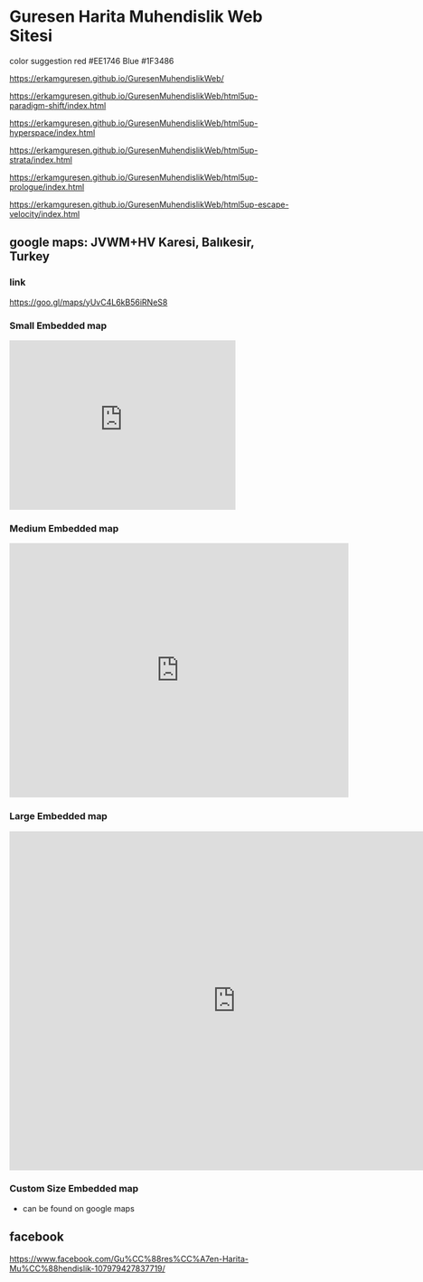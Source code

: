 # Guresen Harita Muhendislik Web Sitesi

color suggestion
red #EE1746
Blue #1F3486

https://erkamguresen.github.io/GuresenMuhendislikWeb/

https://erkamguresen.github.io/GuresenMuhendislikWeb/html5up-paradigm-shift/index.html

https://erkamguresen.github.io/GuresenMuhendislikWeb/html5up-hyperspace/index.html

https://erkamguresen.github.io/GuresenMuhendislikWeb/html5up-strata/index.html

https://erkamguresen.github.io/GuresenMuhendislikWeb/html5up-prologue/index.html

https://erkamguresen.github.io/GuresenMuhendislikWeb/html5up-escape-velocity/index.html

## google maps: JVWM+HV Karesi, Balıkesir, Turkey

### link

https://goo.gl/maps/yUvC4L6kB56iRNeS8

### Small Embedded map

<iframe src="https://www.google.com/maps/embed?pb=!1m18!1m12!1m3!1d3072.145940735061!2d27.882551115627273!3d39.646429979462006!2m3!1f0!2f0!3f0!3m2!1i1024!2i768!4f13.1!3m3!1m2!1s0x14b7019d703add25%3A0xeab13382c7846d94!2zR8O8cmXFn2VuIEhhcml0YQ!5e0!3m2!1sen!2sbe!4v1619424083787!5m2!1sen!2sbe" width="400" height="300" style="border:0;" allowfullscreen="" loading="lazy"></iframe>

### Medium Embedded map

<iframe src="https://www.google.com/maps/embed?pb=!1m18!1m12!1m3!1d3072.145940735061!2d27.882551115627273!3d39.646429979462006!2m3!1f0!2f0!3f0!3m2!1i1024!2i768!4f13.1!3m3!1m2!1s0x14b7019d703add25%3A0xeab13382c7846d94!2zR8O8cmXFn2VuIEhhcml0YQ!5e0!3m2!1sen!2sbe!4v1619424083787!5m2!1sen!2sbe" width="600" height="450" style="border:0;" allowfullscreen="" loading="lazy"></iframe>

### Large Embedded map

<iframe src="https://www.google.com/maps/embed?pb=!1m18!1m12!1m3!1d3072.145940735061!2d27.882551115627273!3d39.646429979462006!2m3!1f0!2f0!3f0!3m2!1i1024!2i768!4f13.1!3m3!1m2!1s0x14b7019d703add25%3A0xeab13382c7846d94!2zR8O8cmXFn2VuIEhhcml0YQ!5e0!3m2!1sen!2sbe!4v1619424083787!5m2!1sen!2sbe" width="800" height="600" style="border:0;" allowfullscreen="" loading="lazy"></iframe>

### Custom Size Embedded map

- can be found on google maps

## facebook

https://www.facebook.com/Gu%CC%88res%CC%A7en-Harita-Mu%CC%88hendislik-107979427837719/
